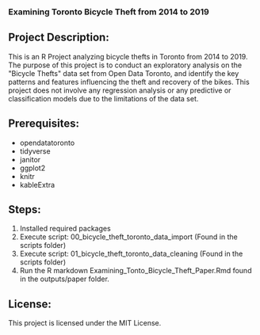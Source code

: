 ### Examining Toronto Bicycle Theft from 2014 to 2019 ###

## Project Description:
This is an R Project analyzing bicycle thefts in Toronto from 2014 to 2019. The purpose of this project is to conduct an exploratory analysis on the "Bicycle Thefts" data set from Open Data Toronto, and identify the key patterns and features influencing the theft and recovery of the bikes. This project does not involve any regression analysis or any predictive or classification models due to the limitations of the data set. 

## Prerequisites:
- opendatatoronto
- tidyverse
- janitor
- ggplot2
- knitr
- kableExtra

## Steps:
1. Installed required packages
2. Execute script: 00_bicycle_theft_toronto_data_import (Found in the scripts folder)
3. Execute script: 01_bicycle_theft_toronto_data_cleaning (Found in the scripts folder)
4. Run the R markdown Examining_Tonto_Bicycle_Theft_Paper.Rmd found in the outputs/paper folder.

## License:
This project is licensed under the MIT License.